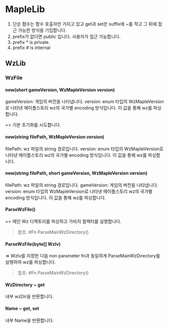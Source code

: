 # MapleLib

1. 단순 함수는 함수 호출자만 가지고 있고 get과 set은 suffix에 ~를 적고 그 뒤에 접근 가능한 방식을 기입합니다.
2. prefix가 없다면 public 입니다. 사용자가 접근 가능합니다.
3. prefix \* is private.
4. prefix # is internal

## WzLib

### WzFile

#### new(short gameVersion, WzMapleVersion version)
gameVersion: 게임의 버전을 나타냅니다.
version: enum 타입의 WzMapleVersion로 나타낸 메이플스토리 wz의 국가별 encoding 방식입니다. 이 값을 통해 wz를 파싱합니다.

=> 기본 초기화를 시도합니다.

#### new(string filePath, WzMapleVersion version)
filePath: wz 파일의 string 경로입니다.
version: enum 타입의 WzMapleVersion로 나타낸 메이플스토리 wz의 국가별 encoding 방식입니다. 이 값을 통해 wz를 파싱합니다.

#### new(string filePath, short gameVersion, WzMapleVersion version)
filePath: wz 파일의 string 경로입니다.
gameVersion: 게임의 버전을 나타냅니다.
version: enum 타입의 WzMapleVersion로 나타낸 메이플스토리 wz의 국가별 encoding 방식입니다. 이 값을 통해 wz를 파싱합니다.

#### ParseWzFile()
=> 메인 Wz 디렉토리를 파싱하고 가비지 컬렉터를 실행합니다.
> 참조: #Fn ParseMainWzDirectory()

#### ParseWzFile(byte[] WzIv)
=> WzIv를 지정한 다음 non parameter fn과 동일하게 ParseMainWzDirectory를 실행하여 wz를 파싱합니다.
> 참조: #Fn ParseMainWzDirectory()

#### WzDirectory ~ get
내부 wzDir을 반환합니다.

#### Name ~ get, set
내부 Name을 반환합니다.

